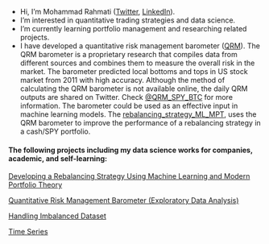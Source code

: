 - Hi, I’m Mohammad Rahmati ([Twitter](https://twitter.com/111oRa), [LinkedIn](https://www.linkedin.com/in/111ora/)).
- I’m interested in quantitative trading strategies and data science.
- I’m currently learning portfolio management and researching related projects. 
- I have developed a quantitative risk management barometer ([QRM](https://github.com/Mohammad-Rahmati/QRM_barometer)). The QRM barometer is a proprietary research that compiles data from different sources and combines them to measure the overall risk in the market. The barometer predicted local bottoms and tops in US stock market from 2011 with high accuracy. Although the method of calculating the QRM barometer is not available online, the daily QRM outputs are shared on Twitter. Check [@QRM_SPY_BTC](https://twitter.com/QRM_SPY_BTC) for more information. The barometer could be used as an effective input in machine learning models. The [rebalancing_strategy_ML_MPT](https://github.com/Mohammad-Rahmati/Rebalancing_Strategy_ML_MPT), uses the QRM barometer to improve the performance of a rebalancing strategy in a cash/SPY portfolio.

#### The following projects including my data science works for companies, academic, and self-learning:

[Developing a Rebalancing Strategy Using Machine Learning and Modern Portfolio Theory](https://github.com/Mohammad-Rahmati/Rebalancing_Strategy_ML_MPT)

[Quantitative Risk Management Barometer (Exploratory Data Analysis)](https://github.com/Mohammad-Rahmati/QRM_barometer)

[Handling Imbalanced Dataset](https://github.com/Mohammad-Rahmati/handling_imbalanced_dataset)

[Time Series](https://github.com/Mohammad-Rahmati/time_series_LSTM)


